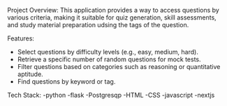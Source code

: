 Project Overview:
 This application provides a way to access questions by various criteria, making it suitable for quiz generation, skill assessments, and study material preparation udsing the tags of the question.

Features:
- Select questions by difficulty levels (e.g., easy, medium, hard).
- Retrieve a specific number of random questions for mock tests.
- Filter questions based on categories such as reasoning or quantitative aptitude.
- Find questions by keyword or tag.

 Tech Stack:
 -python
 -flask
 -Postgresqp
 -HTML
 -CSS
 -javascript
 -nextjs
